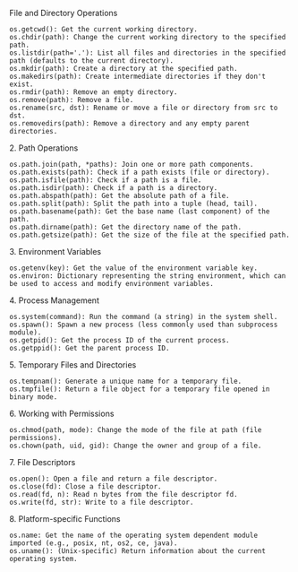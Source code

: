 File and Directory Operations

    os.getcwd(): Get the current working directory.
    os.chdir(path): Change the current working directory to the specified path.
    os.listdir(path='.'): List all files and directories in the specified path (defaults to the current directory).
    os.mkdir(path): Create a directory at the specified path.
    os.makedirs(path): Create intermediate directories if they don't exist.
    os.rmdir(path): Remove an empty directory.
    os.remove(path): Remove a file.
    os.rename(src, dst): Rename or move a file or directory from src to dst.
    os.removedirs(path): Remove a directory and any empty parent directories.

2\. Path Operations

    os.path.join(path, *paths): Join one or more path components.
    os.path.exists(path): Check if a path exists (file or directory).
    os.path.isfile(path): Check if a path is a file.
    os.path.isdir(path): Check if a path is a directory.
    os.path.abspath(path): Get the absolute path of a file.
    os.path.split(path): Split the path into a tuple (head, tail).
    os.path.basename(path): Get the base name (last component) of the path.
    os.path.dirname(path): Get the directory name of the path.
    os.path.getsize(path): Get the size of the file at the specified path.

3\. Environment Variables

    os.getenv(key): Get the value of the environment variable key.
    os.environ: Dictionary representing the string environment, which can be used to access and modify environment variables.

4\. Process Management

    os.system(command): Run the command (a string) in the system shell.
    os.spawn(): Spawn a new process (less commonly used than subprocess module).
    os.getpid(): Get the process ID of the current process.
    os.getppid(): Get the parent process ID.

5\. Temporary Files and Directories

    os.tempnam(): Generate a unique name for a temporary file.
    os.tmpfile(): Return a file object for a temporary file opened in binary mode.

6\. Working with Permissions

    os.chmod(path, mode): Change the mode of the file at path (file permissions).
    os.chown(path, uid, gid): Change the owner and group of a file.

7\. File Descriptors

    os.open(): Open a file and return a file descriptor.
    os.close(fd): Close a file descriptor.
    os.read(fd, n): Read n bytes from the file descriptor fd.
    os.write(fd, str): Write to a file descriptor.

8\. Platform-specific Functions

    os.name: Get the name of the operating system dependent module imported (e.g., posix, nt, os2, ce, java).
    os.uname(): (Unix-specific) Return information about the current operating system.
